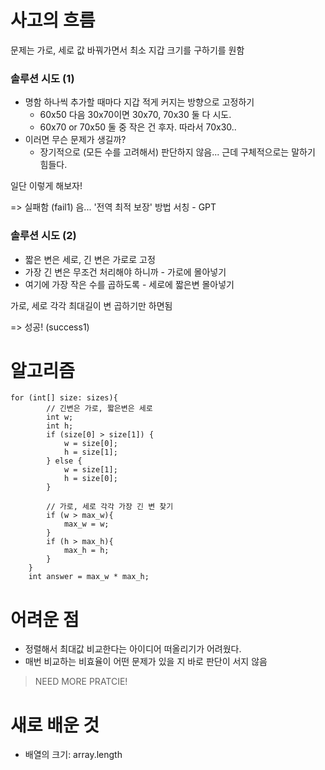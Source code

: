 # 사고의 흐름

문제는 가로, 세로 값 바꿔가면서 최소 지갑 크기를 구하기를 원함

### 솔루션 시도 (1)
- 명함 하나씩 추가할 때마다 지갑 적게 커지는 방향으로 고정하기
  - 60x50 다음 30x70이면 30x70, 70x30 둘 다 시도. 
  - 60x70 or 70x50 둘 중 작은 건 후자. 따라서 70x30..
- 이러면 무슨 문제가 생길까?
  - 장기적으로 (모든 수를 고려해서) 판단하지 않음... 근데 구체적으로는 말하기 힘들다.

일단 이렇게 해보자! 

=> 실패함 (fail1)
음... '전역 최적 보장' 방법 서칭 - GPT

### 솔루션 시도 (2)
- 짧은 변은 세로, 긴 변은 가로로 고정
- 가장 긴 변은 무조건 처리해야 하니까 - 가로에 몰아넣기
- 여기에 가장 작은 수를 곱하도록 - 세로에 짧은변 몰아넣기

가로, 세로 각각 최대길이 변 곱하기만 하면됨

=> 성공! (success1)

# 알고리즘
    for (int[] size: sizes){
            // 긴변은 가로, 짧은변은 세로
            int w;
            int h;
            if (size[0] > size[1]) {
                w = size[0];
                h = size[1];
            } else {
                w = size[1];
                h = size[0];
            }
            
            // 가로, 세로 각각 가장 긴 변 찾기
            if (w > max_w){
                max_w = w;
            }
            if (h > max_h){
                max_h = h;
            }
        }
        int answer = max_w * max_h;

# 어려운 점
- 정렬해서 최대값 비교한다는 아이디어 떠올리기가 어려웠다.
- 매번 비교하는 비효율이 어떤 문제가 있을 지 바로 판단이 서지 않음

> NEED MORE PRATCIE!

# 새로 배운 것
- 배열의 크기: array.length
